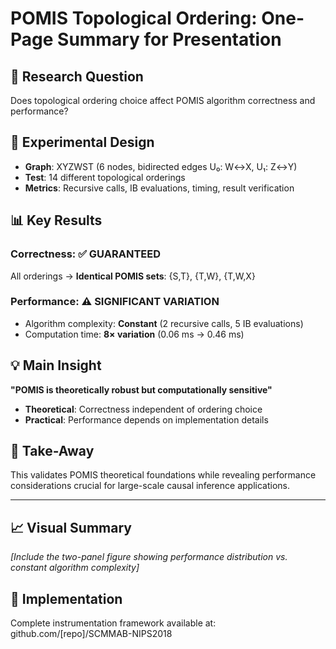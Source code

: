 # POMIS Topological Ordering: One-Page Summary for Presentation

## 🎯 **Research Question**
Does topological ordering choice affect POMIS algorithm correctness and performance?

## 🧪 **Experimental Design**
- **Graph**: XYZWST (6 nodes, bidirected edges U₀: W↔X, U₁: Z↔Y)  
- **Test**: 14 different topological orderings
- **Metrics**: Recursive calls, IB evaluations, timing, result verification

## 📊 **Key Results**

### Correctness: ✅ GUARANTEED
All orderings → **Identical POMIS sets**: {S,T}, {T,W}, {T,W,X}

### Performance: ⚠️ SIGNIFICANT VARIATION  
- Algorithm complexity: **Constant** (2 recursive calls, 5 IB evaluations)
- Computation time: **8× variation** (0.06 ms → 0.46 ms)

## 💡 **Main Insight**
**"POMIS is theoretically robust but computationally sensitive"**

- **Theoretical**: Correctness independent of ordering choice
- **Practical**: Performance depends on implementation details

## 🎯 **Take-Away**
This validates POMIS theoretical foundations while revealing performance considerations crucial for large-scale causal inference applications.

---

## 📈 **Visual Summary**
*[Include the two-panel figure showing performance distribution vs. constant algorithm complexity]*

## 🔗 **Implementation**  
Complete instrumentation framework available at: github.com/[repo]/SCMMAB-NIPS2018